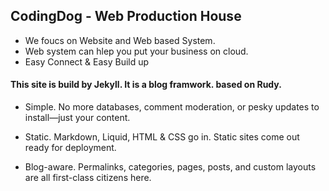 ## CodingDog - Web Production House

- We foucs on Website and Web based System.
- Web system can hlep you put your business on cloud.
- Easy Connect & Easy Build up

#### This site is build by Jekyll. It is a blog framwork. based on Rudy.
- Simple. No more databases, comment moderation, or pesky updates to install—just your content.

- Static. Markdown, Liquid, HTML & CSS go in. Static sites come out ready for deployment.

- Blog-aware. Permalinks, categories, pages, posts, and custom layouts are all first-class citizens here.